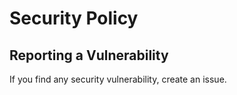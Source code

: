 # Security Policy

## Reporting a Vulnerability

If you find any security vulnerability, create an issue.
